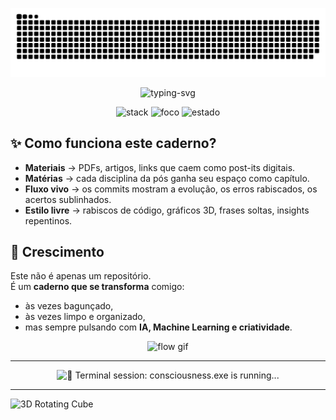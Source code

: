 <p align="center">
  <img src="https://raw.githubusercontent.com/Platane/snk/output/github-contribution-grid-snake.svg" alt="snake-animation" />
</p>

<p align="center">
  <img src="https://readme-typing-svg.demolab.com?font=JetBrains+Mono&size=22&duration=3500&pause=900&center=true&vCenter=true&width=800&lines=IA+%2F+Machine+Learning;Caderno+inteligente+que+evolui+com+o+estudo;Experimentos%2C+notebooks%2C+visuais%2C+anota%C3%A7%C3%B5es" alt="typing-svg">
</p>



<p align="center">
  <img src="https://img.shields.io/badge/stack-Python%20%7C%20Jupyter%20%7C%20Plotly-1f6feb" alt="stack">
  <img src="https://img.shields.io/badge/foco-IA%20%2F%20ML-0e8a16" alt="foco">
  <img src="https://img.shields.io/badge/estado-em%20evolu%C3%A7%C3%A3o-orange" alt="estado">
</p>



## ✨ Como funciona este caderno?

- **Materiais** → PDFs, artigos, links que caem como post-its digitais.  
- **Matérias** → cada disciplina da pós ganha seu espaço como capítulo.  
- **Fluxo vivo** → os commits mostram a evolução, os erros rabiscados, os acertos sublinhados.  
- **Estilo livre** → rabiscos de código, gráficos 3D, frases soltas, insights repentinos.  


## 🌱 Crescimento

Este não é apenas um repositório.  
É um **caderno que se transforma** comigo:  
- às vezes bagunçado,  
- às vezes limpo e organizado,  
- mas sempre pulsando com **IA, Machine Learning e criatividade**.  

<p align="center">
  <img src="https://media2.giphy.com/media/v1.Y2lkPTc5MGI3NjExeW14cTR1NzczZXZqdzQ1bjVhdjE2aGF2aDFjdTc2bTc4eHY3NWdoYyZlcD12MV9pbnRlcm5hbF9naWZfYnlfaWQmY3Q9cw/oOylMv2oLDxcxGzYn6/giphy.gif" width="500" alt="flow gif" />

---
<div align="center">

  <img src="https://readme-typing-svg.demolab.com?font=JetBrains+Mono&size=18&duration=3000&pause=800&center=true&vCenter=true&width=900&color=00FF88&lines=%3E%3E+neural_networks.compile()++;%3E%3E+data_fusion.execute()++;%3E%3E+consciousness_expansion.active++;%3E%3E+debugging_reality.process()++;%3E%3E+visualization_engine.render()+" alt="💚 Terminal session: consciousness.exe is running...">
</div>

---

![3D Rotating Cube](https://media.giphy.com/media/QsWwE3F3xJ3g/giphy.gif)
